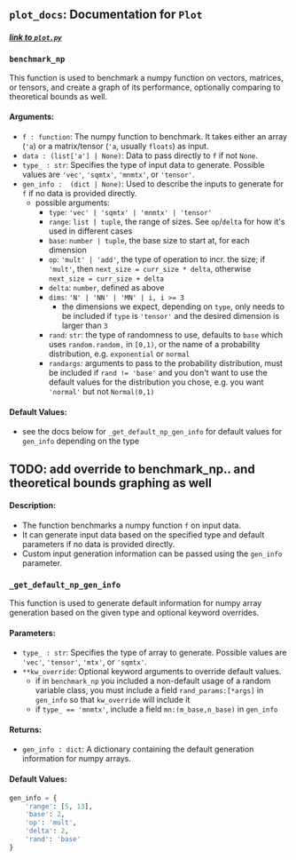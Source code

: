 ## `plot_docs`: **Documentation for `Plot`** 
##### [link to `plot.py`](https://github.com/DolevArtzi/algsforbigdata/blob/main/plot.py)
### `benchmark_np`

This function is used to benchmark a numpy function on vectors, matrices, or tensors, and create a graph of its performance, optionally comparing to theoretical bounds as well. 

#### Arguments:
- `f : function`: The numpy function to benchmark. It takes either an array (`'a`) or a matrix/tensor (`'a`, usually `floats`) as input.
- `data : (list['a'] | None)`: Data to pass directly to `f` if not `None`.
- `type_ : str`: Specifies the type of input data to generate. Possible values are `'vec'`, `'sqmtx'`, `'mnmtx'`, or `'tensor'`.
- `gen_info :  (dict | None)`: Used to describe the inputs to generate for `f` if no data is provided directly.
    - possible arguments:
        - `type`: `'vec' | 'sqmtx' | 'mnmtx' | 'tensor'`
        - `range`: `list | tuple`, the range of sizes. See `op`/`delta` for how it's used in different cases
        - `base`: `number | tuple`, the base size to start at, for each dimension
        - `op`: `'mult' | 'add'`, the type of operation to incr. the size; if `'mult'`, then `next_size = curr_size * delta`, otherwise `next_size = curr_size + delta`
        - `delta`: `number`, defined as above
        - `dims`: `'N' | 'NN' | 'MN' | i, i >= 3`
            - the dimensions we expect, depending on `type`, only needs to be included if `type` is `'tensor'` and the desired dimension is larger than `3`
        -  `rand`: `str`: the type of randomness to use, defaults to `base` which uses `random.random,` in `[0,1)`, or the name of a probability distribution, e.g. `exponential` or `normal`
        - `randargs`: arguments to pass to the probability distribution, must be included if `rand != 'base'` and you don't want to use the default values for the distribution you chose, e.g. you want `'normal'` but not `Normal(0,1)`

#### **Default Values**:
- see the docs below for `_get_default_np_gen_info` for default values for `gen_info` depending on the type
## TODO: add override to benchmark_np.. and theoretical bounds graphing as well

#### Description:
- The function benchmarks a numpy function `f` on input data.
- It can generate input data based on the specified type and default parameters if no data is provided directly.
- Custom input generation information can be passed using the `gen_info` parameter.

### `_get_default_np_gen_info`

This function is used to generate default information for numpy array generation based on the given type and optional keyword overrides.

#### **Parameters**:
- `type_ : str`: Specifies the type of array to generate. Possible values are `'vec'`, `'tensor'`, `'mtx'`, or `'sqmtx'`.
- `**kw_override`: Optional keyword arguments to override default values.
    - if in `benchmark_np` you included a non-default usage of a random variable class, you must include a field `rand_params:[*args]` in `gen_info` so that `kw_override` will include it
    - if `type_ == 'mnmtx'`, include a field `mn:(m_base,n_base)` in `gen_info`

#### **Returns**:
- `gen_info : dict`: A dictionary containing the default generation information for numpy arrays.

#### Default Values:
```python
gen_info = {
    'range': [5, 13],
    'base': 2,
    'op': 'mult',
    'delta': 2,
    'rand': 'base'
}
